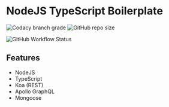 # NodeJS TypeScript Boilerplate

![Codacy branch grade](https://img.shields.io/codacy/grade/6cec45f5a8634ea4878e490e05c34a32/master?logo=codacy&style=for-the-badge) ![GitHub repo size](https://img.shields.io/github/repo-size/ersanyamarya/nodejs-typescript-graphql-koa-boilerplate?logo=github&style=for-the-badge)

![GitHub Workflow Status](https://img.shields.io/github/workflow/status/ersanyamarya/nodejs-typescript-graphql-koa-boilerplate/Integrate?label=Integrate&logo=github&style=for-the-badge)

## Features

- NodeJS
- TypeScript
- Koa (REST)
- Apollo GraphQL
- Mongoose